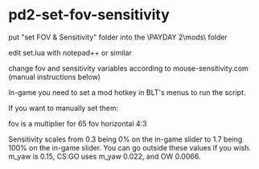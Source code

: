 # pd2-set-fov-sensitivity

put "set FOV & Sensitivity" folder into the \PAYDAY 2\mods\ folder

edit set.lua with notepad++ or similar

change fov and sensitivity variables according to mouse-sensitivity.com (manual instructions below)

In-game you need to set a mod hotkey in BLT's menus to run the script.

If you want to manually set them:

fov is a multiplier for 65 fov horizontal 4:3

Sensitivity scales from 0.3 being 0% on the in-game slider to 1.7 being 100% on the in-game slider. You can go outside these values if you wish. m_yaw is 0.15, CS:GO uses m_yaw 0.022, and OW 0.0066.
